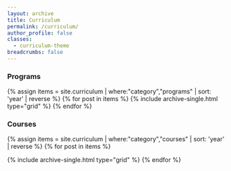 ```yaml
---
layout: archive
title: Curriculum
permalink: /curriculum/
author_profile: false
classes:
  - curriculum-theme
breadcrumbs: false
---
```


<h3>Programs</h3>
<div class="grid__wrapper"> 
{% assign items = site.curriculum | where:"category","programs" | sort: 'year' | reverse  %}
{% for post in items %}
{% include archive-single.html type="grid" %}
{% endfor %}
</div> 

<h3>Courses</h3>
<div class="grid__wrapper">
{% assign items = site.curriculum | where:"category","courses" | sort: 'year' | reverse %}
{% for post in items %}

{% include archive-single.html type="grid" %}
{% endfor %}
</div>


